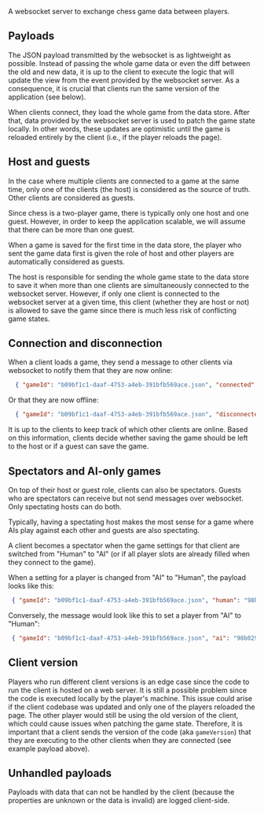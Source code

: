 A websocket server to exchange chess game data between players.

## Payloads

The JSON payload transmitted by the websocket is as lightweight as possible. Instead of passing the whole game data or even the diff between the old and new data, it is up to the client to execute the logic that will update the view from the event provided by the websocket server. As a consequence, it is crucial that clients run the same version of the application (see below).

When clients connect, they load the whole game from the data store. After that, data provided by the websocket server is used to patch the game state locally. In other words, these updates are optimistic until the game is reloaded entirely by the client (i.e., if the player reloads the page).

## Host and guests

In the case where multiple clients are connected to a game at the same time, only one of the clients (the host) is considered as the source of truth. Other clients are considered as guests.

Since chess is a two-player game, there is typically only one host and one guest. However, in order to keep the application scalable, we will assume that there can be more than one guest.

When a game is saved for the first time in the data store, the player who sent the game data first is given the role of host and other players are automatically considered as guests.

The host is responsible for sending the whole game state to the data store to save it when more than one clients are simultaneously connected to the websocket server. However, if only one client is connected to the websocket server at a given time, this client (whether they are host or not) is allowed to save the game since there is much less risk of conflicting game states.

## Connection and disconnection

When a client loads a game, they send a message to other clients via websocket to notify them that they are now online:

```json
  { "gameId": "b09bf1c1-daaf-4753-a4eb-391bfb569ace.json", "connected": "98b029e0-00aa-4ab0-8efd-6560f784ce5c", "gameVersion": "0.2.3" }
```

Or that they are now offline:

```json
  { "gameId": "b09bf1c1-daaf-4753-a4eb-391bfb569ace.json", "disconnected": "98b029e0-00aa-4ab0-8efd-6560f784ce5c" }
```

It is up to the clients to keep track of which other clients are online. Based on this information, clients decide whether saving the game should be left to the host or if a guest can save the game.

## Spectators and AI-only games

On top of their host or guest role, clients can also be spectators. Guests who are spectators can receive but not send messages over websocket. Only spectating hosts can do both.

Typically, having a spectating host makes the most sense for a game where AIs play against each other and guests are also spectating.

A client becomes a spectator when the game settings for that client are switched from "Human" to "AI" (or if all player slots are already filled when they connect to the game).

When a setting for a player is changed from "AI" to "Human", the payload looks like this:

```json
 { "gameId": "b09bf1c1-daaf-4753-a4eb-391bfb569ace.json", "human": "98b029e0-00aa-4ab0-8efd-6560f784ce5c" }
```

Conversely, the message would look like this to set a player from "AI" to "Human":

```json
 { "gameId": "b09bf1c1-daaf-4753-a4eb-391bfb569ace.json", "ai": "98b029e0-00aa-4ab0-8efd-6560f784ce5c" }
```

## Client version

Players who run different client versions is an edge case since the code to run the client is hosted on a web server. It is still a possible problem since the code is executed locally by the player's machine. This issue could arise if the client codebase was updated and only one of the players reloaded the page. The other player would still be using the old version of the client, which could cause issues when patching the game state. Therefore, it is important that a client sends the version of the code (aka `gameVersion`) that they are executing to the other clients when they are connected (see example payload above).

## Unhandled payloads

Payloads with data that can not be handled by the client (because the properties are unknown or the data is invalid) are logged client-side.
